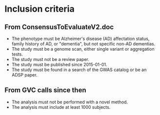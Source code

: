# Inclusion criteria 
## From ConsensusToEvaluateV2.doc
* The phenotype must be Alzheimer's disease (AD) affectation status, family history of AD, or "dementia", but not specific non-AD dementias.
* The study must be a genome scan, either single variant or aggregation tests.
* The study must not be a review paper.
* The study must be published since 2015-01-01.
* The study must be found in a search of the GWAS catalog or be an ADSP paper.
## From GVC calls since then
* The analysis must not be performed with a novel method.
* The analysis must include at least 1000 subjects.
